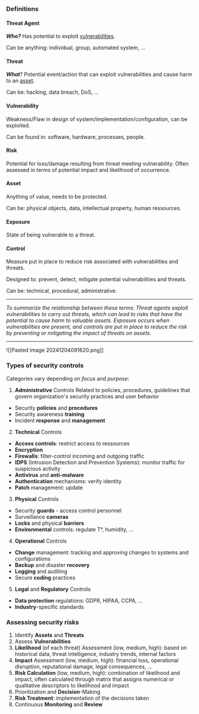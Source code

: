 ### Definitions
#### Threat Agent
***Who?*** Has potential to exploit [vulnerabilities](#vulnerability). 

Can be anything: individual, group, automated system, ...
#### Threat
***What***? Potential event/action that can exploit vulnerabilities and cause harm to an [asset](#asset). 

Can be: hacking, data breach, DoS, ...
#### Vulnerability
Weakness/Flaw in design of system/implementation/configuration, can be exploited. 

Can be found in: software, hardware, processes, people.
#### Risk
Potential for loss/damage resulting from threat meeting vulnerability. Often assessed in terms of potential impact and likelihood of occurrence. 
#### Asset
Anything of value, needs to be protected. 

Can be: physical objects, data, intellectual property, human ressources. 
#### Exposure
State of being vulnerable to a threat.
#### Control
Measure put in place to reduce risk associated with vulnerabilities and threats. 

Designed to: prevent, detect, mitigate potential vulnerabilities and threats. 

Can be: technical, procedural, administrative. 
___
*To summarize the relationship between these terms: Threat agents exploit vulnerabilities to carry out threats, which can lead to risks that have the potential to cause harm to valuable assets. Exposure occurs when vulnerabilities are present, and controls are put in place to reduce the risk by preventing or mitigating the impact of threats on assets.*
___
![[Pasted image 20241204091620.png]]

### Types of security controls

Categories vary depending on *focus* and *purpose*:

1. **Administrative** Controls
Related to policies, procedures, guidelines that govern organization's security practices and user behavior
- Security **policies** and **procedures**
- Security awareness **training**
- Incident **response** and **management**

2. **Technical** Controls
- **Access controls**: restrict access to ressources
- **Encryption**
- **Firewalls**: filter-control incoming and outgoing traffic
- **IDPS** (Intrusion Detection and Prevention Systems): monitor traffic for suspicious activity
- **Antivirus** and **anti-malware**
- **Authentication** mechanisms: verify identity
- **Patch** management: update

3. **Physical** Controls
- Security **guards** - access control personnel
- Surveillance **cameras**
- **Locks** and physical **barriers**
- **Environmental** controls: regulate T°, humidity, ...

4. **Operational** Controls
- **Change** management: tracking and approving changes to systems and configurations
- **Backup** and disaster **recovery**
- **Logging** and auditing
- Secure **coding** practices

5. **Legal** and **Regulatory** Controls
- **Data protection** regulations: GDPR, HIPAA, CCPA, ...
- **Industry**-specific standards

### Assessing security risks
1. Identify **Assets** and **Threats**
2. Assess **Vulnerabilities**
3. **Likelihood** (of each threat) Assessment (low, medium, high): based on historical data, threat intelligence, industry trends, internal factors
4. **Impact** Assessment (low, medium, high): financial loss, operational disruption, reputational damage, legal consequences, ...
5. **Risk Calculation** (low, medium, high): combination of likelihood and impact, often calculated through matrix that assigns numerical or qualitative descriptors to likelihood and impact
6. Prioritization and **Decision**-Making
7. **Risk Treatment**: implementation of the decisions taken
8. Continuous **Monitoring** and **Review**